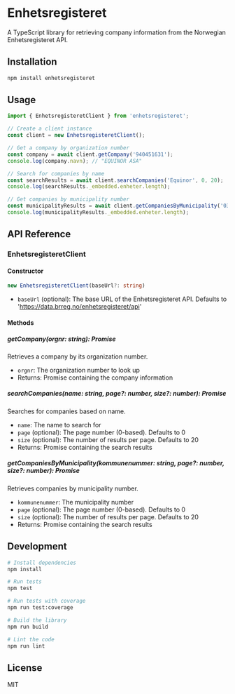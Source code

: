 # Enhetsregisteret

A TypeScript library for retrieving company information from the Norwegian Enhetsregisteret API.

## Installation

```bash
npm install enhetsregisteret
```

## Usage

```typescript
import { EnhetsregisteretClient } from 'enhetsregisteret';

// Create a client instance
const client = new EnhetsregisteretClient();

// Get a company by organization number
const company = await client.getCompany('940451631');
console.log(company.navn); // "EQUINOR ASA"

// Search for companies by name
const searchResults = await client.searchCompanies('Equinor', 0, 20);
console.log(searchResults._embedded.enheter.length);

// Get companies by municipality number
const municipalityResults = await client.getCompaniesByMunicipality('0301', 0, 20);
console.log(municipalityResults._embedded.enheter.length);
```

## API Reference

### EnhetsregisteretClient

#### Constructor

```typescript
new EnhetsregisteretClient(baseUrl?: string)
```

- `baseUrl` (optional): The base URL of the Enhetsregisteret API. Defaults to 'https://data.brreg.no/enhetsregisteret/api'

#### Methods

##### getCompany(orgnr: string): Promise<Company>

Retrieves a company by its organization number.

- `orgnr`: The organization number to look up
- Returns: Promise containing the company information

##### searchCompanies(name: string, page?: number, size?: number): Promise<CompanyResponse>

Searches for companies based on name.

- `name`: The name to search for
- `page` (optional): The page number (0-based). Defaults to 0
- `size` (optional): The number of results per page. Defaults to 20
- Returns: Promise containing the search results

##### getCompaniesByMunicipality(kommunenummer: string, page?: number, size?: number): Promise<CompanyResponse>

Retrieves companies by municipality number.

- `kommunenummer`: The municipality number
- `page` (optional): The page number (0-based). Defaults to 0
- `size` (optional): The number of results per page. Defaults to 20
- Returns: Promise containing the search results

## Development

```bash
# Install dependencies
npm install

# Run tests
npm test

# Run tests with coverage
npm run test:coverage

# Build the library
npm run build

# Lint the code
npm run lint
```

## License

MIT 